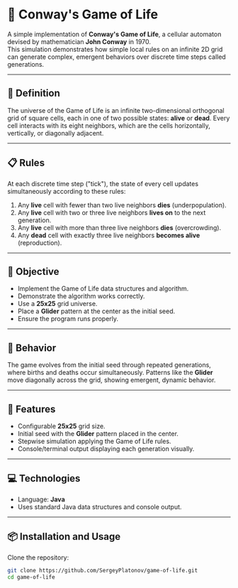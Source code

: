 # 🧬 Conway's Game of Life

A simple implementation of **Conway's Game of Life**, a cellular automaton devised by mathematician **John Conway** in 1970.  
This simulation demonstrates how simple local rules on an infinite 2D grid can generate complex, emergent behaviors over discrete time steps called generations.

---

## 📖 Definition

The universe of the Game of Life is an infinite two-dimensional orthogonal grid of square cells, each in one of two possible states: **alive** or **dead**. Every cell interacts with its eight neighbors, which are the cells horizontally, vertically, or diagonally adjacent.

---

## 📋 Rules

At each discrete time step ("tick"), the state of every cell updates simultaneously according to these rules:

1. Any **live** cell with fewer than two live neighbors **dies** (underpopulation).
2. Any **live** cell with two or three live neighbors **lives on** to the next generation.
3. Any **live** cell with more than three live neighbors **dies** (overcrowding).
4. Any **dead** cell with exactly three live neighbors **becomes alive** (reproduction).

---

## 🎯 Objective

- Implement the Game of Life data structures and algorithm.
- Demonstrate the algorithm works correctly.
- Use a **25x25** grid universe.
- Place a **Glider** pattern at the center as the initial seed.
- Ensure the program runs properly.

---

## 🔁 Behavior

The game evolves from the initial seed through repeated generations, where births and deaths occur simultaneously. Patterns like the **Glider** move diagonally across the grid, showing emergent, dynamic behavior.

---

## 🚀 Features

- Configurable **25x25** grid size.
- Initial seed with the **Glider** pattern placed in the center.
- Stepwise simulation applying the Game of Life rules.
- Console/terminal output displaying each generation visually.

---

## 💻 Technologies

- Language: **Java**
- Uses standard Java data structures and console output.

---

## 📦 Installation and Usage

Clone the repository:

```bash
git clone https://github.com/SergeyPlatonov/game-of-life.git
cd game-of-life
